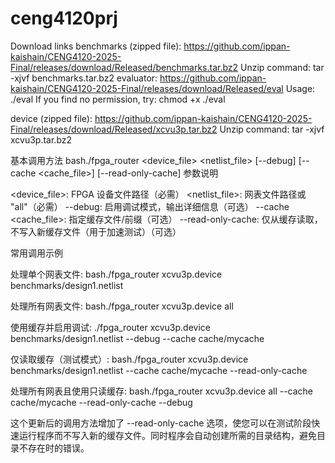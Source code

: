 # ceng4120prj



Download links
benchmarks (zipped file): https://github.com/ippan-kaishain/CENG4120-2025-Final/releases/download/Released/benchmarks.tar.bz2
Unzip command: tar -xjvf benchmarks.tar.bz2
evaluator: https://github.com/ippan-kaishain/CENG4120-2025-Final/releases/download/Released/eval
Usage: ./eval <device> <netlist> <result>
If you find no permission, try: chmod +x ./eval

device (zipped file): https://github.com/ippan-kaishain/CENG4120-2025-Final/releases/download/Released/xcvu3p.tar.bz2
Unzip command: tar -xjvf xcvu3p.tar.bz2


基本调用方法
bash./fpga_router <device_file> <netlist_file> [--debug] [--cache <cache_file>] [--read-only-cache]
参数说明

<device_file>: FPGA 设备文件路径（必需）
<netlist_file>: 网表文件路径或 "all"（必需）
--debug: 启用调试模式，输出详细信息（可选）
--cache <cache_file>: 指定缓存文件/前缀（可选）
--read-only-cache: 仅从缓存读取，不写入新缓存文件（用于加速测试）（可选）

常用调用示例

处理单个网表文件:
bash./fpga_router xcvu3p.device benchmarks/design1.netlist

处理所有网表文件:
bash./fpga_router xcvu3p.device all

使用缓存并启用调试:
./fpga_router xcvu3p.device benchmarks/design1.netlist --debug --cache cache/mycache

仅读取缓存（测试模式）:
bash./fpga_router xcvu3p.device benchmarks/design1.netlist --cache cache/mycache --read-only-cache

处理所有网表且使用只读缓存:
bash./fpga_router xcvu3p.device all --cache cache/mycache --read-only-cache --debug


这个更新后的调用方法增加了 --read-only-cache 选项，使您可以在测试阶段快速运行程序而不写入新的缓存文件。同时程序会自动创建所需的目录结构，避免目录不存在时的错误。